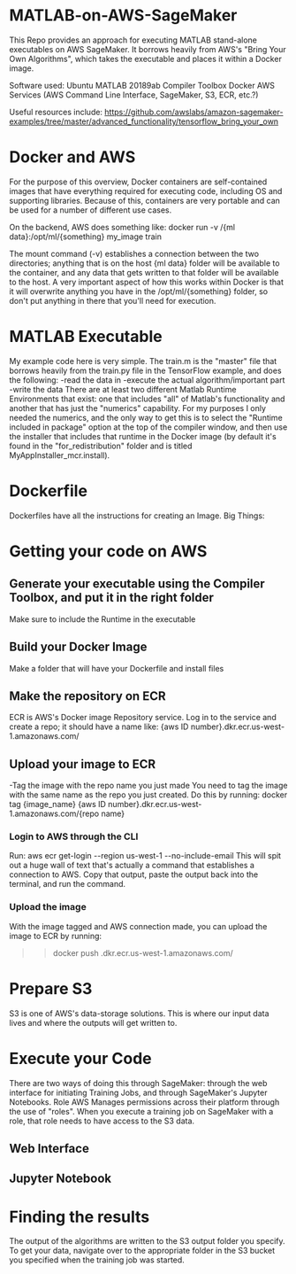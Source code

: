 # MATLAB-on-AWS-SageMaker

This Repo provides an approach for executing MATLAB stand-alone executables on AWS SageMaker. It borrows heavily from AWS's "Bring Your Own Algorithms", which takes the executable and places it within a Docker image. 

Software used:
Ubuntu
MATLAB 20189ab
Compiler Toolbox
Docker
AWS Services (AWS Command Line Interface, SageMaker, S3, ECR, etc.?)

Useful resources include:
<AWS bring your own TensorFlow example>
  https://github.com/awslabs/amazon-sagemaker-examples/tree/master/advanced_functionality/tensorflow_bring_your_own


# Docker and AWS
For the purpose of this overview, Docker containers are self-contained images that have everything required for executing code, including OS and supporting libraries. Because of this, containers are very portable and can be used for a number of different use cases.
  
  On the backend, AWS does something like:
    docker run -v /{ml data}:/opt/ml/{something} my_image train
  
  The mount command (-v) establishes a connection between the two directories; anything that is on the host {ml data} folder will be available to the container, and any data that gets written to that folder will be available to the host. A very important aspect of how this works within Docker is that it will overwrite anything you have in the /opt/ml/{something} folder, so don't put anything in there that you'll need for execution.

# MATLAB Executable
My example code here is very simple. The train.m is the "master" file that borrows heavily from the train.py file in the TensorFlow example, and does the following:
  -read the data in
  -execute the actual algorithm/important part
  -write the data
There are at least two different Matlab Runtime Environments that exist: one that includes "all" of Matlab's functionality and another that has just the "numerics" capability. For my purposes I only needed the numerics, and the only way to get this is to select the "Runtime included in package" option at the top of the compiler window, and then use the installer that includes that runtime in the Docker image (by default it's found in the "for_redistribution" folder and is titled MyAppInstaller_mcr.install).
 
  
  # Dockerfile
  Dockerfiles have all the instructions for creating an Image.
  Big Things:
  
  
# Getting your code on AWS
  ## Generate your executable using the Compiler Toolbox, and put it in the right folder
  Make sure to include the Runtime in the executable
    
  ## Build your Docker Image
  Make a folder that will have your Dockerfile and install files
  
  ## Make the repository on ECR 
  ECR is AWS's Docker image Repository service. Log in to the service and create a repo; it should have a name like:
  {aws ID number}.dkr.ecr.us-west-1.amazonaws.com/<repo name>

## Upload your image to ECR
  -Tag the image with the repo name you just made
  You need to tag the image with the same name as the repo you just created. Do this by running:
      docker tag {image_name} {aws ID number}.dkr.ecr.us-west-1.amazonaws.com/{repo name}
  
  ### Login to AWS through the CLI
  Run:
      aws ecr get-login --region us-west-1 --no-include-email
  This will spit out a huge wall of text that's actually a command that establishes a connection to AWS. Copy that output, paste the output back into the terminal, and run the command.
  
  ### Upload the image
  With the image tagged and AWS connection made, you can upload the image to ECR by running:
  >> docker push <aws ID number>.dkr.ecr.us-west-1.amazonaws.com/<repo name>
  
  # Prepare S3
  S3 is one of AWS's data-storage solutions. This is where our input data lives and where the outputs will get written to. 
  
  # Execute your Code
  There are two ways of doing this through SageMaker: through the web interface for initiating Training Jobs, and through SageMaker's Jupyter Notebooks.
  <subheading> Role
    AWS Manages permissions across their platform through the use of "roles". When you execute a training job on SageMaker with a role, that role needs to have access to the S3 data. 
  
  ## Web Interface
    
  ## Jupyter Notebook
  
  # Finding the results
  The output of the algorithms are written to the S3 output folder you specify. To get your data, navigate over to the appropriate folder in the S3 bucket you specified when the training job was started.
